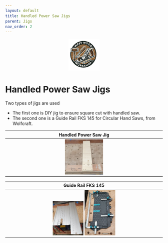 ```yaml
---
layout: default
title: Handled Power Saw Jigs
parent: Jigs
nav_order: 2
---
```

<p align="center"> <img src="../media/www_logo.png" width="20%" height="20%"/> </p>

# Handled Power Saw Jigs

Two types of jigs are used
* The first one is  DIY jig to ensure square cut with handled saw. 
* The second one is a Guide Rail FKS 145 for Circular Hand Saws, from Wolfcraft. 


|                                                                                                                                                           Handled Power Saw Jig                                                                                                                                                           |
|:-----------------------------------------------------------------------------------------------------------------------------------------------------------------------------------------------------------------------------------------------------------------------------------------------------------------------------------------:|
| [<img alt="image" height="25%" src="/media/Handled Power Saw Jig.jpg" width="25%"/>](https://garlatti.github.io/media/Handled%20Power%20Saw%20Jig.jpg) |
 


|                                                                                                                                                       Guide Rail FKS 145                                                                                                                                                       |
|:------------------------------------------------------------------------------------------------------------------------------------------------------------------------------------------------------------------------------------------------------------------------------------------------------------------------------:|
|       [<img alt="image" height="20%" src="/media/Wolfcraft FKS 145 Jig.jpg" width="20%"/>](https://garlatti.github.io/media/Wolfcraft%20FKS%20145%20Jig.jpg)  [<img alt="image" height="20%" src="/media/Wolfcraft FKS 145 Jig_1.jpg" width="20%"/>](https://garlatti.github.io/media/Wolfcraft%20FKS%20145%20Jig_1.jpg)       |

